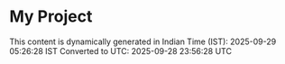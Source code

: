 # My Project

This content is dynamically generated in Indian Time (IST): 2025-09-29 05:26:28 IST
Converted to UTC: 2025-09-28 23:56:28 UTC
